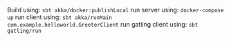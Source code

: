 Build using: `sbt akka/docker:publishLocal`
run server using: `docker-compose up`
run client using: `sbt akka/runMain com.example.helloworld.GreeterClient`
run gatling client using: `sbt gatling/run`
